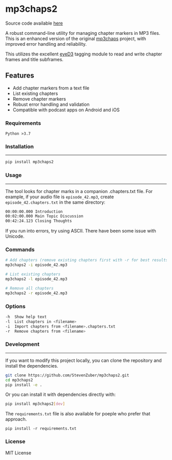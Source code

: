 # mp3chaps2

Source code available [here](https://github.com/StevenZuber/mp3chaps2.git)

A robust command-line utility for managing chapter markers in MP3 files. This is an enhanced version of the original [mp3chaps](https://github.com/dskrad/mp3chaps) project, with improved error handling and reliability.

This utilizes the excellent [eyeD3](https://github.com/nicfit/eyeD3) tagging module to read and write chapter frames and title subframes.

## Features

- Add chapter markers from a text file
- List existing chapters
- Remove chapter markers
- Robust error handling and validation
- Compatible with podcast apps on Android and iOS

### Requirements

`Python >3.7`

### Installation

---

```bash
pip install mp3chaps2
```

### Usage

---

The tool looks for chapter marks in a companion .chapters.txt file. For example, if your audio file is `episode_42.mp3`, create `episode_42.chapters.txt` in the same directory:

```bash
00:00:00.000 Introduction
00:02:00.000 Main Topic Discussion
00:42:24.123 Closing Thoughts
```

If you run into errors, try using ASCII. There have been some issue with Unicode.

### Commands

```bash
# Add chapters (remove existing chapters first with -r for best results)
mp3chaps2 -i episode_42.mp3

# List existing chapters
mp3chaps2 -l episode_42.mp3

# Remove all chapters
mp3chaps2 -r episode_42.mp3
```

### Options

```bash
-h  Show help text
-l  List chapters in <filename>
-i  Import chapters from <filename>.chapters.txt
-r  Remove chapters from <filename>
```

### Development

---
If you want to modify this project locally, you can clone the repository and install the dependencies.

```bash
git clone https://github.com/StevenZuber/mp3chaps2.git
cd mp3chaps2
pip install -e .
```

Or you can install it with dependencies directly with:

```bash
pip install mp3chaps2[dev]
```

The `requirements.txt` file is also available for poeple who prefer that approach.

`pip install -r requirements.txt`

### License

MIT License
